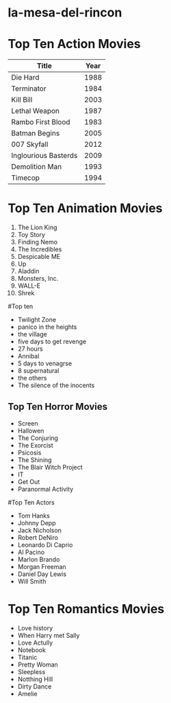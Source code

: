 
# la-mesa-del-rincon
# Top Ten Action Movies

Title | Year
----- | -----
Die Hard | 1988
Terminator | 1984
Kill Bill | 2003
Lethal Weapon | 1987
Rambo First Blood | 1983
Batman Begins | 2005
007 Skyfall | 2012
Inglourious Basterds | 2009
Demolition Man | 1993
Timecop | 1994

# Top Ten Animation Movies 

1.  The Lion King 
2. Toy Story 
3. Finding Nemo 
4. The Incredibles
5. Despicable ME
6. Up
7. Aladdin
8. Monsters, Inc.
9. WALL-E
10. Shrek




#Top ten

- Twilight Zone
- panico in the heights
- the village
- five days to get revenge
- 27 hours
- Annibal
- 5 days to venagrse
- 8 supernatural
- the others
- The silence of the inocents

## Top Ten Horror Movies
- Screen
- Hallowen
- The Conjuring
- The Exorcist
- Psicosis
- The Shining
- The Blair Witch Project
- IT
- Get Out
- Paranormal Activity


#Top Ten Actors 
- Tom Hanks
- Johnny Depp
- Jack Nicholson 
- Robert DeNiro 
- Leonardo Di Caprio 
- Al Pacino 
- Marlon Brando
- Morgan Freeman
- Daniel Day Lewis
- Will Smith
 
# Top Ten Romantics Movies
- Love history
- When Harry met Sally
- Love Actully
- Notebook
- Titanic
- Pretty Woman
- Sleepless
- Notthing Hill
- Dirty Dance
- Amelie

